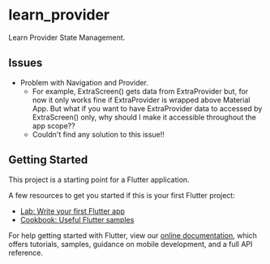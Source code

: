 # learn_provider

Learn Provider State Management.

## Issues

+ Problem with Navigation and Provider.
    + For example, ExtraScreen() gets data from ExtraProvider but, for now it only works fine if ExtraProvider is wrapped above Material App. But what if you want to have ExtraProvider data to accessed by ExtraScreen() only, why should I make it accessible throughout the app scope??
    + Couldn't find any solution to this issue!! 

## Getting Started

This project is a starting point for a Flutter application.

A few resources to get you started if this is your first Flutter project:

- [Lab: Write your first Flutter app](https://flutter.dev/docs/get-started/codelab)
- [Cookbook: Useful Flutter samples](https://flutter.dev/docs/cookbook)

For help getting started with Flutter, view our
[online documentation](https://flutter.dev/docs), which offers tutorials,
samples, guidance on mobile development, and a full API reference.
